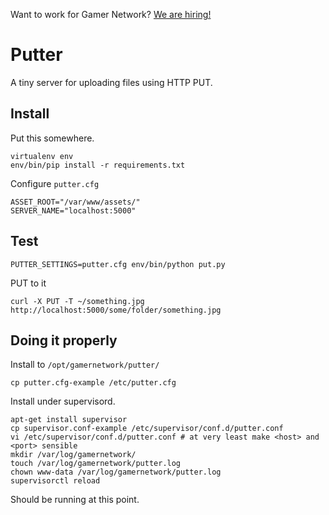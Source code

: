 Want to work for Gamer Network? [We are hiring!](http://www.gamesindustry.biz/jobs/gamer-network)

# Putter

A tiny server for uploading files using HTTP PUT.

## Install

Put this somewhere.

```
virtualenv env
env/bin/pip install -r requirements.txt
```

Configure `putter.cfg`

```
ASSET_ROOT="/var/www/assets/"
SERVER_NAME="localhost:5000"
```

## Test

```
PUTTER_SETTINGS=putter.cfg env/bin/python put.py
```

PUT to it

```
curl -X PUT -T ~/something.jpg http://localhost:5000/some/folder/something.jpg
```

## Doing it properly

Install to `/opt/gamernetwork/putter/`

```
cp putter.cfg-example /etc/putter.cfg
```

Install under supervisord.

```
apt-get install supervisor
cp supervisor.conf-example /etc/supervisor/conf.d/putter.conf
vi /etc/supervisor/conf.d/putter.conf # at very least make <host> and <port> sensible
mkdir /var/log/gamernetwork/
touch /var/log/gamernetwork/putter.log
chown www-data /var/log/gamernetwork/putter.log
supervisorctl reload
```

Should be running at this point.

